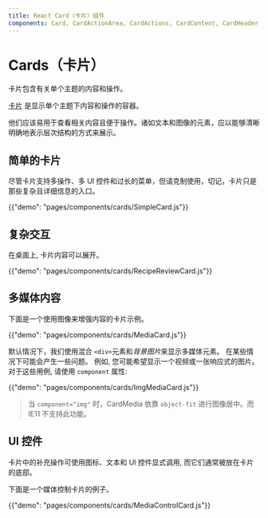 ```yaml
---
title: React Card（卡片）组件
components: Card, CardActionArea, CardActions, CardContent, CardHeader, CardMedia, Collapse, Paper
---
```


# Cards（卡片）

<p class="description">卡片包含有关单个主题的内容和操作。</p>

[卡片](https://material.io/design/components/cards.html) 是显示单个主题下内容和操作的容器。

他们应该易用于查看相关内容且便于操作。诸如文本和图像的元素，应以能够清晰明确地表示层次结构的方式来展示。

## 简单的卡片

尽管卡片支持多操作、多 UI 控件和过长的菜单，但请克制使用，切记，卡片只是那些复杂且详细信息的入口。

{{"demo": "pages/components/cards/SimpleCard.js"}}

## 复杂交互

在桌面上, 卡片内容可以展开。

{{"demo": "pages/components/cards/RecipeReviewCard.js"}}

## 多媒体内容

下面是一个使用图像来增强内容的卡片示例。

{{"demo": "pages/components/cards/MediaCard.js"}}

默认情况下，我们使用混合 `<div>`元素和*背景图片*来显示多媒体元素。 在某些情况下可能会产生一些问题。 例如, 您可能希望显示一个视频或一张响应式的图片。 对于这些用例, 请使用 `component` 属性:

{{"demo": "pages/components/cards/ImgMediaCard.js"}}

> 当 `component="img"` 时，CardMedia 依靠 `object-fit` 进行图像居中。而 IE11 不支持此功能。

## UI 控件

卡片中的补充操作可使用图标、文本和 UI 控件显式调用, 而它们通常被放在卡片的底部。

下面是一个媒体控制卡片的例子。

{{"demo": "pages/components/cards/MediaControlCard.js"}}
